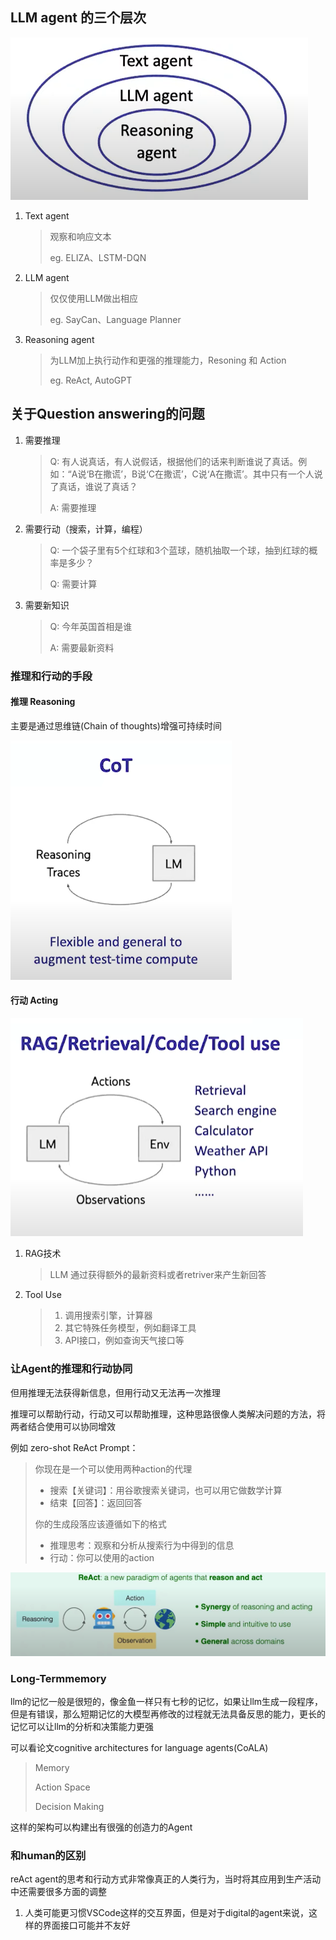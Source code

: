 ## LLM agent 的三个层次

<img src="https://raw.githubusercontent.com/looechao/blogimg/main/2024/llm-1.png" alt="3-level" style="zoom: 50%;" />

1. Text agent

   > 观察和响应文本
   >
   > eg. ELIZA、LSTM-DQN

2. LLM agent

   > 仅仅使用LLM做出相应
   >
   > eg. SayCan、Language Planner

3. Reasoning agent

   > 为LLM加上执行动作和更强的推理能力，Resoning 和 Action
   >
   > eg. ReAct, AutoGPT

## 关于Question answering的问题

1. 需要推理

   > Q: 有人说真话，有人说假话，根据他们的话来判断谁说了真话。例如：“A说‘B在撒谎’，B说‘C在撒谎’，C说‘A在撒谎’。其中只有一个人说了真话，谁说了真话？
   >
   > A: 需要推理

2. 需要行动（搜索，计算，编程）

   > Q: 一个袋子里有5个红球和3个蓝球，随机抽取一个球，抽到红球的概率是多少？
   >
   > Q: 需要计算

3. 需要新知识

   >Q: 今年英国首相是谁
   >
   >A: 需要最新资料

### 推理和行动的手段



#### **推理** Reasoning

主要是通过思维链(Chain of thoughts)增强可持续时间

<img src="https://raw.githubusercontent.com/looechao/blogimg/main/2024/llm-2.png" style="zoom:50%;" />

#### **行动** Acting

<img src="https://raw.githubusercontent.com/looechao/blogimg/main/2024/llm-3.png" alt="Acting" style="zoom:50%;" />

1. RAG技术

   > LLM 通过获得额外的最新资料或者retriver来产生新回答

2. Tool Use

   > 1. 调用搜索引擎，计算器
   > 2. 其它特殊任务模型，例如翻译工具
   > 3. API接口，例如查询天气接口等

### 让Agent的推理和行动协同

但用推理无法获得新信息，但用行动又无法再一次推理

推理可以帮助行动，行动又可以帮助推理，这种思路很像人类解决问题的方法，将两者结合使用可以协同增效

例如 zero-shot ReAct Prompt：

> 你现在是一个可以使用两种action的代理
>
> - 搜索【关键词】：用谷歌搜索关键词，也可以用它做数学计算
> - 结束【回答】：返回回答
>
> 你的生成段落应该遵循如下的格式
>
> - 推理思考：观察和分析从搜索行为中得到的信息
> - 行动：你可以使用的action

![](https://raw.githubusercontent.com/looechao/blogimg/main/2024/llm-4.png)

### Long-Termmemory

llm的记忆一般是很短的，像金鱼一样只有七秒的记忆，如果让llm生成一段程序，但是有错误，那么短期记忆的大模型再修改的过程就无法具备反思的能力，更长的记忆可以让llm的分析和决策能力更强

可以看论文cognitive architectures for language agents(CoALA)

> Memory
>
> Action Space 
>
> Decision Making

这样的架构可以构建出有很强的创造力的Agent

### 和human的区别

reAct agent的思考和行动方式非常像真正的人类行为，当时将其应用到生产活动中还需要很多方面的调整

1. 人类可能更习惯VSCode这样的交互界面，但是对于digital的agent来说，这样的界面接口可能并不友好


